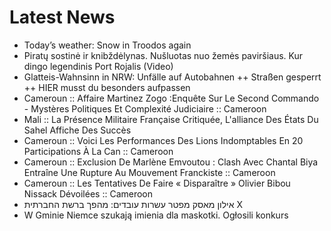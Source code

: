 # Latest News
-  Today’s weather: Snow in Troodos again
-  Piratų sostinė ir knibždėlynas. Nušluotas nuo žemės paviršiaus. Kur dingo legendinis Port Rojalis (Video)
-  Glatteis-Wahnsinn in NRW: Unfälle auf Autobahnen ++ Straßen gesperrt ++ HIER musst du besonders aufpassen
-  Cameroun :: Affaire Martinez Zogo :Enquête Sur Le Second Commando - Mystères Politiques Et Complexité Judiciaire :: Cameroon
-  Mali :: La Présence Militaire Française Critiquée, L'alliance Des États Du Sahel Affiche Des Succès
-  Cameroun :: Voici Les Performances Des Lions Indomptables En 20 Participations À La Can :: Cameroon
-  Cameroun :: Exclusion De Marlène Emvoutou : Clash Avec Chantal Biya Entraîne Une Rupture Au Mouvement Franckiste :: Cameroon
-  Cameroun :: Les Tentatives De Faire « Disparaître » Olivier Bibou Nissack Dévoilées :: Cameroon
-  אילון מאסק מפטר עשרות עובדים: מהפך ברשת החברתית X
-  W Gminie Niemce szukają imienia dla maskotki. Ogłosili konkurs
